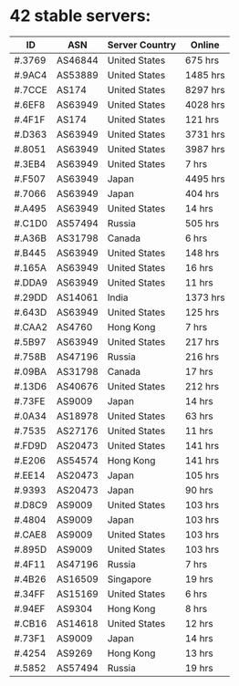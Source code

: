 # 42 stable servers:

| ID | ASN | Server Country | Online |
| ------ | ------ | ------ | ------ |
| #.3769 | AS46844 | United States | 675 hrs |
| #.9AC4 | AS53889 | United States | 1485 hrs |
| #.7CCE | AS174 | United States | 8297 hrs |
| #.6EF8 | AS63949 | United States | 4028 hrs |
| #.4F1F | AS174 | United States | 121 hrs |
| #.D363 | AS63949 | United States | 3731 hrs |
| #.8051 | AS63949 | United States | 3987 hrs |
| #.3EB4 | AS63949 | United States | 7 hrs |
| #.F507 | AS63949 | Japan | 4495 hrs |
| #.7066 | AS63949 | Japan | 404 hrs |
| #.A495 | AS63949 | United States | 14 hrs |
| #.C1D0 | AS57494 | Russia | 505 hrs |
| #.A36B | AS31798 | Canada | 6 hrs |
| #.B445 | AS63949 | United States | 148 hrs |
| #.165A | AS63949 | United States | 16 hrs |
| #.DDA9 | AS63949 | United States | 11 hrs |
| #.29DD | AS14061 | India | 1373 hrs |
| #.643D | AS63949 | United States | 125 hrs |
| #.CAA2 | AS4760 | Hong Kong | 7 hrs |
| #.5B97 | AS63949 | United States | 217 hrs |
| #.758B | AS47196 | Russia | 216 hrs |
| #.09BA | AS31798 | Canada | 17 hrs |
| #.13D6 | AS40676 | United States | 212 hrs |
| #.73FE | AS9009 | Japan | 14 hrs |
| #.0A34 | AS18978 | United States | 63 hrs |
| #.7535 | AS27176 | United States | 11 hrs |
| #.FD9D | AS20473 | United States | 141 hrs |
| #.E206 | AS54574 | Hong Kong | 141 hrs |
| #.EE14 | AS20473 | Japan | 105 hrs |
| #.9393 | AS20473 | Japan | 90 hrs |
| #.D8C9 | AS9009 | United States | 103 hrs |
| #.4804 | AS9009 | Japan | 103 hrs |
| #.CAE8 | AS9009 | United States | 103 hrs |
| #.895D | AS9009 | United States | 103 hrs |
| #.4F11 | AS47196 | Russia | 7 hrs |
| #.4B26 | AS16509 | Singapore | 19 hrs |
| #.34FF | AS15169 | United States | 6 hrs |
| #.94EF | AS9304 | Hong Kong | 8 hrs |
| #.CB16 | AS14618 | United States | 12 hrs |
| #.73F1 | AS9009 | Japan | 14 hrs |
| #.4254 | AS9269 | Hong Kong | 13 hrs |
| #.5852 | AS57494 | Russia | 19 hrs |

